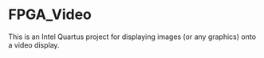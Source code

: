 # FPGA_Video
This is an Intel Quartus project for displaying images (or any graphics) onto a video display.
